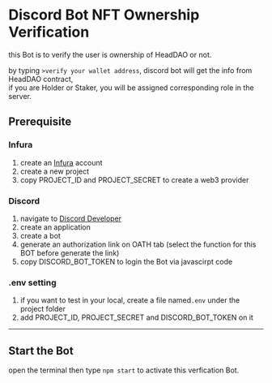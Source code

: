 # Discord Bot NFT Ownership Verification
this Bot is to verify the user is ownership of HeadDAO or not.

by typing `>verify your wallet address`, discord bot will get the info from HeadDAO contract,  
if you are Holder or Staker, you will be assigned corresponding role in the server.

## Prerequisite

### Infura
1. create an [Infura](https://infura.io/) account
2. create a new project
3. copy PROJECT_ID and PROJECT_SECRET to create a web3 provider

### Discord
1. navigate to [Discord Developer](https://discord.com/developers/)
2. create an application
3. create a bot
4. generate an authorization link on OATH tab (select the function for this BOT before generate the link)
5. copy DISCORD_BOT_TOKEN to login the Bot via javascirpt code

### .env setting
1. if you want to test in your local, create a file named`.env` under the project folder
2. add PROJECT_ID, PROJECT_SECRET and DISCORD_BOT_TOKEN on it

---

## Start the Bot
open the terminal then type `npm start` to activate this verfication Bot.
